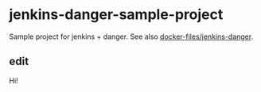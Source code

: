 # jenkins-danger-sample-project
Sample project for jenkins + danger. See also [docker-files/jenkins-danger](https://github.com/YoshiyukiKato/docker-files/tree/master/jenkins-danger).

## edit
Hi!